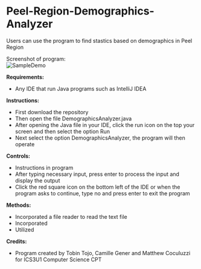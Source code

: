 # Peel-Region-Demographics-Analyzer
Users can use the program to find stastics based on demographics in Peel Region

Screenshot of program:
<br />![SampleDemo](https://user-images.githubusercontent.com/69814148/105614815-d9c6dc80-5d99-11eb-9ffa-8c0f44282619.png)

__Requirements:__ 
- Any IDE that run Java programs such as IntelliJ IDEA 

 __Instructions:__
- First download the repository
- Then open the file DemographicsAnalyzer.java
- After opening the Java file in your IDE, click the run icon on the top your screen and then select the option Run
- Next select the option DemographicsAnalyzer, the program will then operate

__Controls:__ 
- Instructions in program
- After typing necessary input, press enter to process the input and display the output
- Click the red square icon on the bottom left of the IDE or when the program asks to continue, type no and press enter to exit the program

__Methods:__ 
- Incorporated a file reader to read the text file 
- Incorporated  
- Utilized 

__Credits:__
- Program created by Tobin Tojo, Camille Gener and Matthew Coculuzzi for ICS3U1 Computer Science CPT
